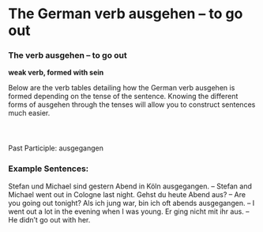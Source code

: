 # The German verb ausgehen – to go out



### The verb ausgehen – to go out

**weak verb, formed with sein**

Below are the verb tables detailing how the German verb ausgehen is formed depending on the tense of the sentence. Knowing the different forms of ausgehen through the tenses will allow you to construct sentences much easier.

### 


 

Past Participle: ausgegangen

### Example Sentences:

Stefan und Michael sind gestern Abend in Köln ausgegangen. – Stefan and Michael went out in Cologne last night.
Gehst du heute Abend aus? – Are you going out tonight?
Als ich jung war, bin ich oft abends ausgegangen. – I went  out a lot in the evening when I was young.
Er ging nicht mit ihr aus. – He didn’t go out with her.
